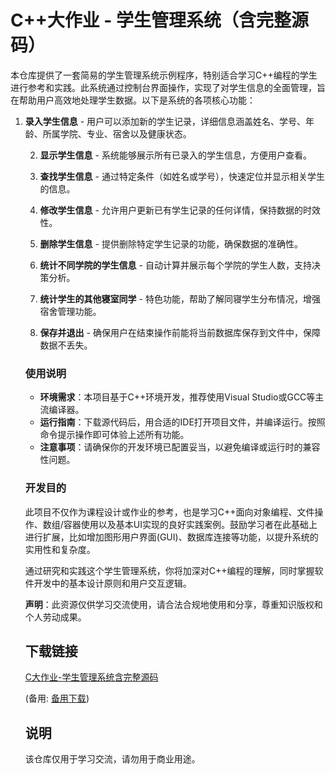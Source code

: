 # C++大作业 - 学生管理系统（含完整源码）

本仓库提供了一套简易的学生管理系统示例程序，特别适合学习C++编程的学生进行参考和实践。此系统通过控制台界面操作，实现了对学生信息的全面管理，旨在帮助用户高效地处理学生数据。以下是系统的各项核心功能：

1. **录入学生信息** - 用户可以添加新的学生记录，详细信息涵盖姓名、学号、年龄、所属学院、专业、宿舍以及健康状态。

   2. **显示学生信息** - 系统能够展示所有已录入的学生信息，方便用户查看。

   3. **查找学生信息** - 通过特定条件（如姓名或学号），快速定位并显示相关学生的信息。

   4. **修改学生信息** - 允许用户更新已有学生记录的任何详情，保持数据的时效性。

   5. **删除学生信息** - 提供删除特定学生记录的功能，确保数据的准确性。

   6. **统计不同学院的学生信息** - 自动计算并展示每个学院的学生人数，支持决策分析。

   7. **统计学生的其他寝室同学** - 特色功能，帮助了解同寝学生分布情况，增强宿舍管理功能。

   8. **保存并退出** - 确保用户在结束操作前能将当前数据库保存到文件中，保障数据不丢失。

   ### 使用说明

   - **环境需求**：本项目基于C++环境开发，推荐使用Visual Studio或GCC等主流编译器。
   - **运行指南**：下载源代码后，用合适的IDE打开项目文件，并编译运行。按照命令提示操作即可体验上述所有功能。
   - **注意事项**：请确保你的开发环境已配置妥当，以避免编译或运行时的兼容性问题。

   ### 开发目的

   此项目不仅作为课程设计或作业的参考，也是学习C++面向对象编程、文件操作、数组/容器使用以及基本UI实现的良好实践案例。鼓励学习者在此基础上进行扩展，比如增加图形用户界面(GUI)、数据库连接等功能，以提升系统的实用性和复杂度。

   通过研究和实践这个学生管理系统，你将加深对C++编程的理解，同时掌握软件开发中的基本设计原则和用户交互逻辑。

   **声明**：此资源仅供学习交流使用，请合法合规地使用和分享，尊重知识版权和个人劳动成果。

   ## 下载链接
   [C大作业-学生管理系统含完整源码](https://pan.quark.cn/s/ba1dcaea0189) 

   (备用: [备用下载](https://pan.baidu.com/s/1NqeU0Jq7ix4ezhll-gK5XQ?pwd=1234))

   ## 说明

   该仓库仅用于学习交流，请勿用于商业用途。
